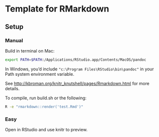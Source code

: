 # Template for RMarkdown


## Setup 

### Manual

Build in terminal on Mac:

```bash
export PATH=$PATH:/Applications/RStudio.app/Contents/MacOS/pandoc
```

In Windows, you’d include `"c:\Program Files\RStudio\bin\pandoc"` in your Path system environment variable.

See <http://kbroman.org/knitr_knutshell/pages/Rmarkdown.html> for more details.

To compile, run build.sh or the following:


```bash
R -e "rmarkdown::render('test.Rmd')"
```

### Easy

Open in RStudio and use knitr to preview.

